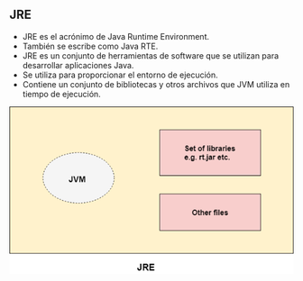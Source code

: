 ## JRE

- JRE es el acrónimo de Java Runtime Environment.
- También se escribe como Java RTE.
- JRE es un conjunto de herramientas de software que se utilizan para desarrollar aplicaciones Java.
- Se utiliza para proporcionar el entorno de ejecución.
- Contiene un conjunto de bibliotecas y otros archivos que JVM utiliza en tiempo de ejecución.

![img1_png](img1.png)